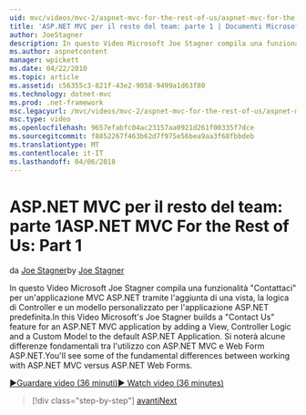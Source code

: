 ```yaml
---
uid: mvc/videos/mvc-2/aspnet-mvc-for-the-rest-of-us/aspnet-mvc-for-the-rest-of-us-part-1
title: 'ASP.NET MVC per il resto del team: parte 1 | Documenti Microsoft'
author: JoeStagner
description: In questo Video Microsoft Joe Stagner compila una funzionalità "Contattaci" per un'applicazione MVC ASP.NET tramite l'aggiunta di una vista, la logica di Controller e un modello personalizzato a t...
ms.author: aspnetcontent
manager: wpickett
ms.date: 04/22/2010
ms.topic: article
ms.assetid: c56355c3-821f-43e2-9058-9499a1d63f80
ms.technology: dotnet-mvc
ms.prod: .net-framework
msc.legacyurl: /mvc/videos/mvc-2/aspnet-mvc-for-the-rest-of-us/aspnet-mvc-for-the-rest-of-us-part-1
msc.type: video
ms.openlocfilehash: 9657efabfc04ac23157aa0921d261f00335f7dce
ms.sourcegitcommit: f8852267f463b62d7f975e56bea9aa3f68fbbdeb
ms.translationtype: MT
ms.contentlocale: it-IT
ms.lasthandoff: 04/06/2018
---
```

<a name="aspnet-mvc-for-the-rest-of-us-part-1"></a><span data-ttu-id="934d4-103">ASP.NET MVC per il resto del team: parte 1</span><span class="sxs-lookup"><span data-stu-id="934d4-103">ASP.NET MVC For the Rest of Us: Part 1</span></span>
====================
<span data-ttu-id="934d4-104">da [Joe Stagner](https://github.com/JoeStagner)</span><span class="sxs-lookup"><span data-stu-id="934d4-104">by [Joe Stagner](https://github.com/JoeStagner)</span></span>

<span data-ttu-id="934d4-105">In questo Video Microsoft Joe Stagner compila una funzionalità "Contattaci" per un'applicazione MVC ASP.NET tramite l'aggiunta di una vista, la logica di Controller e un modello personalizzato per l'applicazione ASP.NET predefinita.</span><span class="sxs-lookup"><span data-stu-id="934d4-105">In this Video Microsoft's Joe Stagner builds a "Contact Us" feature for an ASP.NET MVC application by adding a View, Controller Logic and a Custom Model to the default ASP.NET Application.</span></span> <span data-ttu-id="934d4-106">Si noterà alcune differenze fondamentali tra l'utilizzo con ASP.NET MVC e Web Form ASP.NET.</span><span class="sxs-lookup"><span data-stu-id="934d4-106">You'll see some of the fundamental differences between working with ASP.NET MVC versus ASP.NET Web Forms.</span></span>

[<span data-ttu-id="934d4-107">&#9654;Guardare video (36 minuti)</span><span class="sxs-lookup"><span data-stu-id="934d4-107">&#9654; Watch video (36 minutes)</span></span>](https://channel9.msdn.com/Blogs/ASP-NET-Site-Videos/aspnet-mvc-for-the-rest-of-us-part-1)

> [!div class="step-by-step"]
> [<span data-ttu-id="934d4-108">avanti</span><span class="sxs-lookup"><span data-stu-id="934d4-108">Next</span></span>](aspnet-mvc-for-the-rest-of-us-part-2.md)
